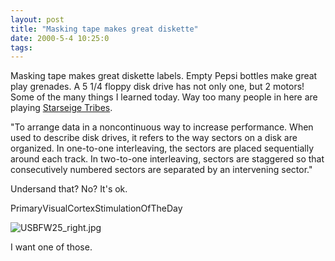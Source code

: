 ```yaml
---
layout: post
title: "Masking tape makes great diskette"
date: 2000-5-4 10:25:0
tags: 
---
```


Masking tape makes great diskette labels. Empty Pepsi bottles make great play grenades. A 5 1/4 floppy disk drive has not only one, but 2 motors! Some of the many things I learned today. Way too many people in here are playing [Starseige Tribes][1].

"To arrange data in a noncontinuous way to increase performance. When used to describe disk drives, it refers to the way sectors on a disk are organized. In one-to-one interleaving, the sectors are placed sequentially around each track. In two-to-one interleaving, sectors are staggered so that consecutively numbered sectors are separated by an intervening sector."

Undersand that? No? It's ok.




PrimaryVisualCortexStimulationOfTheDay

![USBFW25_right.jpg][2]



I want one of those.



   [1]: http://www.sierra.com/dynamix/tribes/
   [2]: USBFW25_right.jpg
